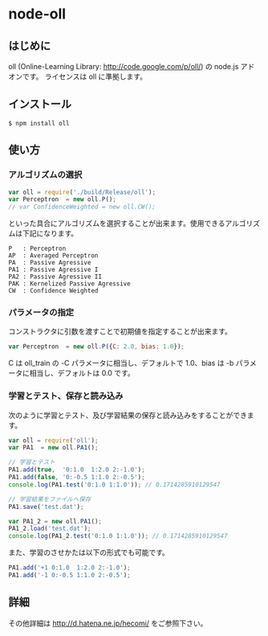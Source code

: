node-oll
==============

はじめに
--------------
oll (Online-Learning Library: http://code.google.com/p/oll/) の node.js アドオンです。
ライセンスは oll に準拠します。

インストール
--------------
```
$ npm install oll
```

使い方
--------------
### アルゴリズムの選択 ###

```javascript
var oll = require('./build/Release/oll');
var Perceptron  = new oll.P();
// var ConfidenceWeighted = new oll.CW();
```

といった具合にアルゴリズムを選択することが出来ます。使用できるアルゴリズムは下記になります。

```
P   : Perceptron
AP  : Averaged Perceptron
PA  : Passive Agressive
PA1 : Passive Agressive I
PA2 : Passive Agressive II
PAK : Kernelized Passive Agressive
CW  : Confidence Weighted
```

### パラメータの指定 ###

コンストラクタに引数を渡すことで初期値を指定することが出来ます。

```javascript
var Perceptron  = new oll.P({C: 2.0, bias: 1.0});
```

C は oll_train の -C パラメータに相当し、デフォルトで 1.0、bias は -b パラメータに相当し、デフォルトは 0.0 です。

### 学習とテスト、保存と読み込み ###

次のように学習とテスト、及び学習結果の保存と読み込みをすることができます。

```javascript
var oll = require('oll');
var PA1  = new oll.PA1();

// 学習とテスト
PA1.add(true,  '0:1.0  1:2.0 2:-1.0');
PA1.add(false, '0:-0.5 1:1.0 2:-0.5');
console.log(PA1.test('0:1.0 1:1.0')); // 0.1714285910129547

// 学習結果をファイルへ保存
PA1.save('test.dat');

var PA1_2 = new oll.PA1();
PA1_2.load('test.dat');
console.log(PA1_2.test('0:1.0 1:1.0')); // 0.1714285910129547
```

また、学習のさせかたは以下の形式でも可能です。

```javascript
PA1.add('+1 0:1.0  1:2.0 2:-1.0');
PA1.add('-1 0:-0.5 1:1.0 2:-0.5');
```

詳細
--------------
その他詳細は http://d.hatena.ne.jp/hecomi/ をご参照下さい。

